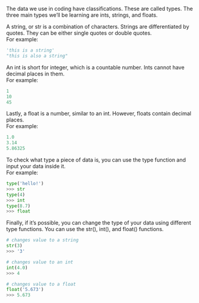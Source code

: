 The data we use in coding have classifications. These are called types. The three main types we’ll be learning are ints, strings, and floats. 

A string, or str is a combination of characters. Strings are differentiated by quotes. They can be either single quotes or double quotes.  
For example:

```py
'this is a string'
"this is also a string"
```

An int is short for integer, which is a countable number. Ints cannot have decimal places in them.  
For example:

```py
1
10
45
```

Lastly, a float is a number, similar to an int. However, floats contain decimal places.  
For example:

```py
1.0
3.14
5.86325
```

To check what type a piece of data is, you can use the type function and input your data inside it.  
For example:

```py
type('hello!')
>>> str
type(4)
>>> int
type(8.7)
>>> float
```

Finally, if it’s possible, you can change the type of your data using different type functions. You can use the str(), int(), and float() functions.

```py
# changes value to a string
str(3)
>>> '3'

# changes value to an int
int(4.0)
>>> 4

# changes value to a float
float('5.673')
>>> 5.673
```

